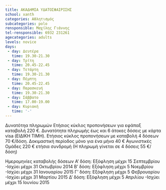 ```yaml
---
title: ΑΚΑΔΗΜΙΑ ΥΔΑΤΟΣΦΑΙΡΙΣΗΣ
school: xanth
categories: Αθλητισμός
subcategories: polo
rensponsible: Μαχίλης Γιάννης 
tel-rensponsible: 6932 231261
agecategories: adults
levels: novice
days:
 - day: Δευτέρα
   time: 19.30-21.30 
 - day: Τρίτη
   time: 20.45-22.45  
 - day: Τετάρτη
   time: 19.30-21.30
 - day: Πέμπτη
   time: 20.45-22.45  
 - day: Παρασκευή
   time: 19.30-21.30
 - day: Σάββατο
   time: 17.00-19.00
 - day: Κυριακή
   time: '-'
---
```


Δυνατότηα πληρωμών
Ετήσιος κύκλος προπονήσεων για εφάπαξ καταβολή 220 €. 
Δυνατότητα πληρωμής έως και 6 άτοκες δόσεις με κάρτα visa (ΕΙΔΙΚΗ ΤΙΜΗ). 
Ετήσιος κύκλος προπονήσεων με καταβολή 4 δόσεων 70 €/δόση. 
Δοκιμαστική περίοδος μόνο για ένα μήνα 40 €
Αγωνιστικές Ομάδες  220 € ετήσια συνδρομή (Η πληρωμή γίνεται σε 4 δόσεις 55 €/δόση)

Ημερομηνίες καταβολής δόσεων
A’ δόση: Εξόφληση μέχρι 15 Σεπτεμβρίου -Ισχύει μέχρι 31 Οκτωβρίου 2014
Β’ δόση: Εξόφληση μέχρι 5 Νοεμβρίου -Ισχύει μέχρι 31 Ιανουαρίου 2015
Γ’ δόση: Εξόφληση μέχρι 5 Φεβρουαρίου -Ισχύει μέχρι 31 Μαρτίου 2015
Δ’ δόση: Εξόφληση μέχρι 5 Απριλίου -Ισχύει μέχρι 15 Ιουνίου 2015